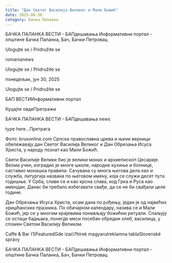 ```yaml
---
title: "Дан Светог Василија Великог и Мали Божић"
date: 2025-06-30
category: Бачка Паланка
---
```


БАЧКА ПАЛАНКА ВЕСТИ - БАПдешавања Информативни портал - општине Бачка Паланка, Бач, Бачки Петровац

Ulogujte se / Pridružite se

romanianews

Ulogujte se / Pridružite se

понедељак, јун 30, 2025

Ulogujte se / Pridružite se

БАП ВЕСТИИнформативни портал

Куцајте овдеПретражи

БАЧКА ПАЛАНКА ВЕСТИ - БАПдешавања news

type here...Претрага

Фото: brusonline.com
            Српска православна црква и њени верници обележавају дан Светог Василија Великог и Дан Обрезања Исуса Христа, у народу познат као Мали Божић.

Свети Василије Велики био је велики монах и архиепископ Цесарије. Веома учен, изградио је многе школе, народне кухиње и болнице, саставио монашка правила. Сачувана су многа његова дела као и служба, литургија названа по његовом имену, која се служи десет пута годишње.
У Срба, слави се и као крсна слава, код Грка и Руса као имендан. Данас би требало избегавати свађе, да се не би свађали целе године.


Дан Обрезања Исуса Христа, осам дана по рођењу, један је од највећих хришћанских празника. По обичајном календару, назива се и Мали Божић, јер се у многим крајевима понављају божићни ритуали. Спаљују се остаци бадњака, понегде меси посебан обредни хлеб, василица, у спомен Светом Василију Великом.

Caffe & Bar (1)FeaturedGde izaći?hírek magyarulreklamna tablaSlovenské správy

БАЧКА ПАЛАНКА ВЕСТИ - БАПдешавања Информативни портал - општине Бачка Паланка, Бач, Бачки Петровац
